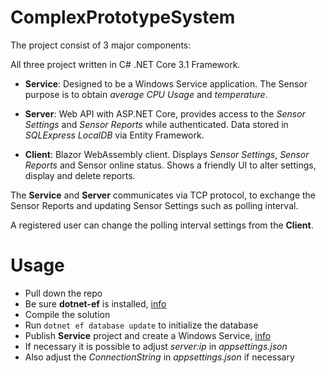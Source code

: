 # ComplexPrototypeSystem

The project consist of 3 major components:

All three project written in C# .NET Core 3.1 Framework.

* **Service**: Designed to be a Windows Service application. The Sensor purpose is to obtain *average CPU Usage* and *temperature*.

* **Server**: Web API with ASP.NET Core, provides access to the *Sensor Settings* and *Sensor Reports* while authenticated. Data stored in *SQLExpress LocalDB* via Entity Framework.

* **Client**: Blazor WebAssembly client. Displays *Sensor Settings*, *Sensor Reports* and Sensor online status. Shows a friendly UI to alter settings, display and delete reports.

The **Service** and **Server** communicates via TCP protocol, to exchange the Sensor Reports and updating Sensor Settings such as polling interval.

A registered user can change the polling interval settings from the **Client**.

# Usage

* Pull down the repo
* Be sure **dotnet-ef** is installed, [info](https://learn.microsoft.com/en-us/ef/core/cli/dotnet)
* Compile the solution
* Run `dotnet ef database update` to initialize the database
* Publish **Service** project and create a Windows Service, [info](https://learn.microsoft.com/en-us/dotnet/core/extensions/windows-service)
* If necessary it is possible to adjust *server:ip* in *appsettings.json*
* Also adjust the *ConnectionString* in *appsettings.json* if necessary